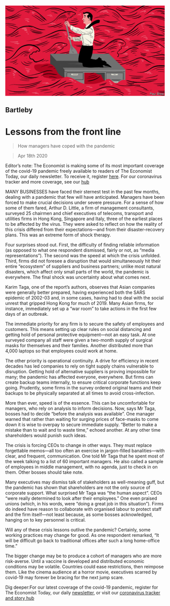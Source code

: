 ![](./images/20200418_WBD001_0.jpg)

## Bartleby

# Lessons from the front line

> How managers have coped with the pandemic

> Apr 18th 2020

Editor’s note: The Economist is making some of its most important coverage of the covid-19 pandemic freely available to readers of The Economist Today, our daily newsletter. To receive it, register [here](https://www.economist.com//newslettersignup). For our coronavirus tracker and more coverage, see our [hub](https://www.economist.com//coronavirus)

MANY BUSINESSES have faced their sternest test in the past few months, dealing with a pandemic that few will have anticipated. Managers have been forced to make crucial decisions under severe pressure. For a sense of how some of them fared, Arthur D. Little, a firm of management consultants, surveyed 25 chairmen and chief executives of telecoms, transport and utilities firms in Hong Kong, Singapore and Italy, three of the earliest places to be affected by the virus. They were asked to reflect on how the reality of this crisis differed from their expectations—and from their disaster-recovery plans. This was an extreme form of shock therapy.

Four surprises stood out. First, the difficulty of finding reliable information (as opposed to what one respondent dismissed, fairly or not, as “media representations”). The second was the speed at which the crisis unfolded. Third, firms did not foresee a disruption that would simultaneously hit their entire “ecosystem” of suppliers and business partners; unlike most natural disasters, which affect only small parts of the world, the pandemic is everywhere. The final shock was uncertainty about what comes next.

Karim Taga, one of the report’s authors, observes that Asian companies were generally better prepared, having experienced both the SARS epidemic of 2002-03 and, in some cases, having had to deal with the social unrest that gripped Hong Kong for much of 2019. Many Asian firms, for instance, immediately set up a “war room” to take actions in the first few days of an outbreak.

The immediate priority for any firm is to secure the safety of employees and customers. This means setting up clear rules on social distancing and getting hold of personal protective equipment—not an easy task. At one surveyed company all staff were given a two-month supply of surgical masks for themselves and their families. Another distributed more than 4,000 laptops so that employees could work at home.

The other priority is operational continuity. A drive for efficiency in recent decades has led companies to rely on tight supply chains vulnerable to disruption. Getting hold of alternative suppliers is proving impossible for many; the pandemic has affected everyone, everywhere. But firms can create backup teams internally, to ensure critical corporate functions keep going. Prudently, some firms in the survey ordered original teams and their backups to be physically separated at all times to avoid cross-infection.

More than ever, speed is of the essence. This can be uncomfortable for managers, who rely on analysis to inform decisions. Now, says Mr Taga, bosses had to decide “before the analysis was available”. One manager warned that rather than waiting for surging prices of face-masks to come down it is wise to overpay to secure immediate supply. “Better to make a mistake than to wait and to waste time,” echoed another. At any other time shareholders would punish such ideas.

The crisis is forcing CEOs to change in other ways. They must replace forgettable memos—all too often an exercise in jargon-filled banalities—with clear, and frequent, communication. One told Mr Taga that he spent most of the week talking to a list of 60 important managers. He also called a sample of employees in middle management, with no agenda, just to check in on them. Other bosses should take note.

Many executives may dismiss talk of stakeholders as well-meaning guff, but the pandemic has shown that shareholders are not the only source of corporate support. What surprised Mr Taga was “the human aspect”. CEOs “were really determined to look after their employees.” One even praised unions (which, in his words, were “doing a great job in this situation”). Firms do indeed have reason to collaborate with organised labour to protect staff and the firm itself—not least because, as some bosses acknowledged, hanging on to key personnel is critical.

Will any of these crisis lessons outlive the pandemic? Certainly, some working practices may change for good. As one respondent remarked, “It will be difficult go back to traditional offices after such a long home-office time.”

The bigger change may be to produce a cohort of managers who are more risk-averse. Until a vaccine is developed and distributed economic conditions may be volatile. Countries could ease restrictions, then reimpose them. Like the cinema audience at a horror movie, executives scarred by covid-19 may forever be bracing for the next jump scare.

Dig deeper:For our latest coverage of the covid-19 pandemic, register for The Economist Today, our daily [newsletter](https://www.economist.com//newslettersignup), or visit our [coronavirus tracker and story hub](https://www.economist.com//coronavirus)